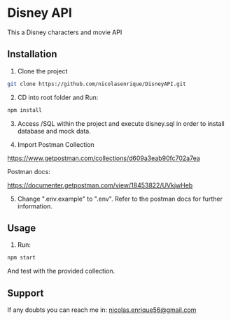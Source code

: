 # Disney API

This a Disney characters and movie API

## Installation

1) Clone the project 

```bash
git clone https://github.com/nicolasenrique/DisneyAPI.git
```
2) CD into root folder and Run: 

```bash
npm install
```
3) Access /SQL within the project and execute disney.sql in order to install database and mock data.

4) Import Postman Collection

https://www.getpostman.com/collections/d609a3eab90fc702a7ea

Postman docs: 

https://documenter.getpostman.com/view/18453822/UVkjwHeb

5) Change ".env.example" to ".env". Refer to the postman docs for further information.

## Usage 


1) Run: 

```bash
npm start
```

And test with the provided collection.

## Support

If any doubts you can reach me in: nicolas.enrique56@gmail.com
